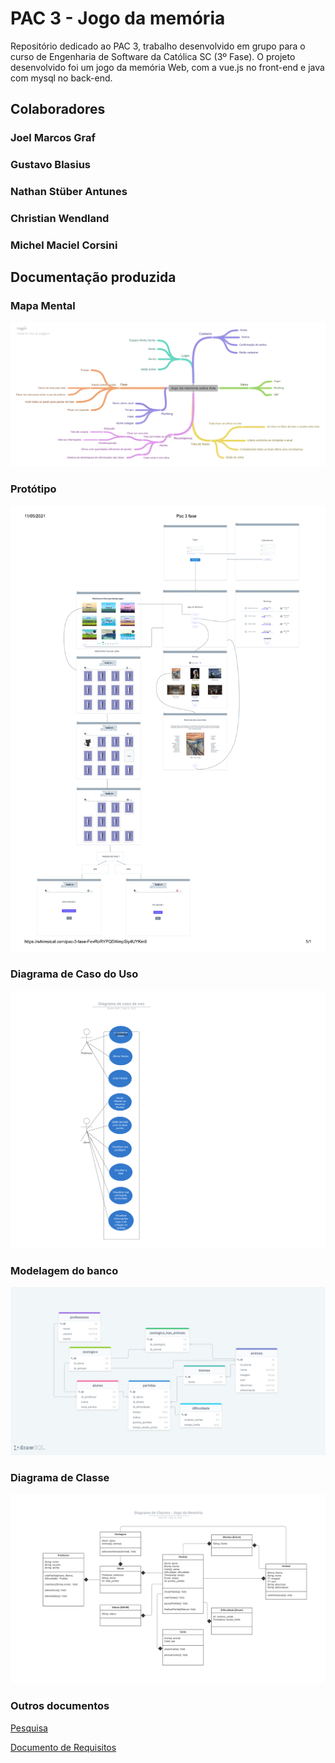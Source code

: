 # PAC 3 - Jogo da memória
Repositório dedicado ao PAC 3, trabalho desenvolvido em grupo para o curso de Engenharia de Software da Católica SC (3º Fase).
O projeto desenvolvido foi um jogo da memória Web, com a vue.js no front-end e java com mysql no back-end.

## Colaboradores

### Joel Marcos Graf
### Gustavo Blasius
### Nathan Stüber Antunes
### Christian Wendland
### Michel Maciel Corsini

## Documentação produzida

### Mapa Mental
![Mapa Mental](documentacao/mapa_mental.png?raw=true "Mapa Mental")

### Protótipo
![Diagrama de Classe](documentacao/prototipo.png?raw=true "Protótipo")

### Diagrama de Caso do Uso
![Diagrama de Caso do Uso](documentacao/diagrama_caso_de_uso.png?raw=true "Diagrama de Caso do Uso")

### Modelagem do banco
![Modelagem do banco](documentacao/modelagem_banco_de_dados.png?raw=true "Modelagem do banco")

### Diagrama de Classe
![Diagrama de Classe](documentacao/diagrama_de_classe.png?raw=true "Diagrama de Classe")

### Outros documentos
[Pesquisa](documentacao/pequisa)

[Documento de Requisitos](documentacao/documento_requisitos)
